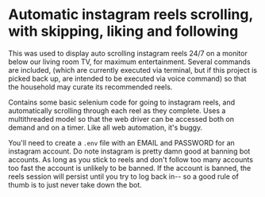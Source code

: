 # Automatic instagram reels scrolling, with skipping, liking and following
This was used to display auto scrolling instagram reels 24/7 on a monitor below our living room TV, for maximum entertainment. Several commands are included, (which are currently executed via terminal, but if this project is picked back up, are intended to be executed via voice command) so that the household may curate its recommended reels.

Contains some basic selenium code for going to instagram reels, and automatically scrolling through each reel as they complete. Uses a multithreaded model so that the web driver can be accessed both on demand and on a timer.
Like all web automation, it's buggy.

You'll need to create a `.env` file with an EMAIL and PASSWORD for an instagram account. Do note instagram is pretty damn good at banning bot accounts. As long as you stick to reels and don't follow too many accounts too fast the account is unlikely to be banned. If the account is banned, the reels session will persist until you try to log back in-- so a good rule of thumb is to just never take down the bot.
